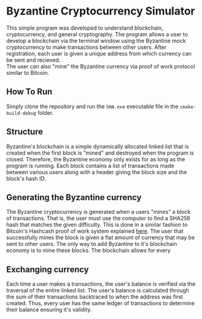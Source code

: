# Byzantine Cryptocurrency Simulator

This simple program was developed to understand blockchain, cryptocurrency, and general cryptography.
The program allows a user to develop a blockchain via the terminal window using the Byzantine mock cryptocurrency to make transactions 
between other users. After registration, each user is given a unique address from which currency can be sent and recieved.  
The user can also "mine" the Byzantine currency via proof of work protocol similar to Bitcoin.  

## How To Run
Simply clone the repository and run the `SHA.exe` executable file in the `cmake-build-debug` folder.

## Structure
Byzantine's blockchain is a simple dynamically allocated linked list that is created when the first block is "mined"
and destroyed when the program is closed. Therefore, the Byzantine economy only exists for as long as the program is running. 
Each block contains a list of transactions made between various users along with 
a header giving the block size and the block's hash ID. 

## Generating the Byzantine currency
The Byzantine cryptocurrency is generated when a users "mines" a block of transactions. That is, the user must use the computer to find a SHA256 hash 
that matches the given difficulty. This is done in a similar fashion to Bitcoin's Hashcash proof of work system explained [here](https://en.wikipedia.org/wiki/Hashcash#Bitcoin_mining).
The user that successfully mines the block is given a flat amount of currency that may be sent to other users. The only way to add Byzantine to it's blockchain economy is 
to mine these blocks. The blockchain allows for every 

## Exchanging currency 
Each time a user makes a transactions, the user's balance is verified via the traversal of the entire linked list. The user's balance
is calculated through the sum of their transactions backtraced to when the address was first created. Thus, every user has the same ledger of transactions
to determine their balance ensuring it's validity. 
